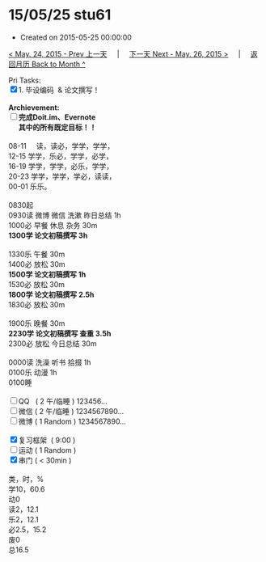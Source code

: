 # 15/05/25 stu61

- Created on 2015-05-25 00:00:00

[< May. 24, 2015 - Prev 上一天](/lifelogs/2015/05/d24.md) &nbsp; &nbsp; | &nbsp; &nbsp; [下一天 Next - May. 26, 2015 >](/lifelogs/2015/05/d26.md) &nbsp; &nbsp; |  &nbsp; &nbsp; [返回月历 Back to Month ^](/lifelogs/2015/05/index.md)
<br/><div>Pri Tasks:<br/><input type="checkbox" checked="true" />1. 毕设编码  & 论文撰写！</div><div><br/></div><div><b>Archievement:</b></div><div><b><input type="checkbox" />完成Doit.im、</b><b>Evernote</b></div><div><b>      其中的</b><b>所有</b><b>既定目标！！</b></div><div><div><br/></div>08-11     读，读必，学学，学学，<br/>12-15 学学，乐必，学学，必学，<br/>16-19 学学，学学，必乐，学学，<br/>20-23 学学，学学，学必，读读，</div><div>00-01 乐乐。<br/><div><br/></div>0830起<br/>0930读 微博 微信 洗漱 昨日总结 1h</div><div>1000必 早餐 休息 杂务 30m</div><div><b>1300学 </b><strong>论文初稿撰写</strong><b> 3</b><b>h</b></div><div><div><br/></div>1330乐 午餐 30m</div><div>1400必 放松 30m</div><div><b>1500学 </b><strong>论文初稿撰写</strong><b> 1h</b></div><div><div>1530必 放松 30m</div><div><b>1800学 </b><strong>论文初稿撰写</strong><b> 2.5h</b></div><div>1830必 放松 30m</div><div><br/></div>1900乐 晚餐 30m<b><br/></b></div><div><b>2230学</b><b> </b><strong>论文初稿撰写 查重</strong><b> 3.5h</b></div><div><div>2300必 放松 今日总结 30m</div><div><br/></div>0000读 洗澡 听书 拾掇 1h</div><div>0100乐 动漫 1h</div><div>0100睡</div><div><br/></div><div><input type="checkbox" />QQ   ( 2 午/临睡 ) 123456…<br/><input type="checkbox" />微信 ( 2 午/临睡 ) 1234567890…</div><div><input type="checkbox" />微博 ( 1 Random ) 1234567890…</div><div><br/></div><div><input type="checkbox" checked="true" />复习框架  ( 9:00 ) <br/></div><div><input type="checkbox" />运动 ( 1 Random ) </div><div><input type="checkbox" checked="true" />串门 ( < 30min ) </div><div><div><br/></div>类，时，%<br/>学10，60.6<br/>动0<br/>读2，12.1<br/>乐2，12.1<br/>必2.5，15.2<br/>废0<br/>总16.5</div>
